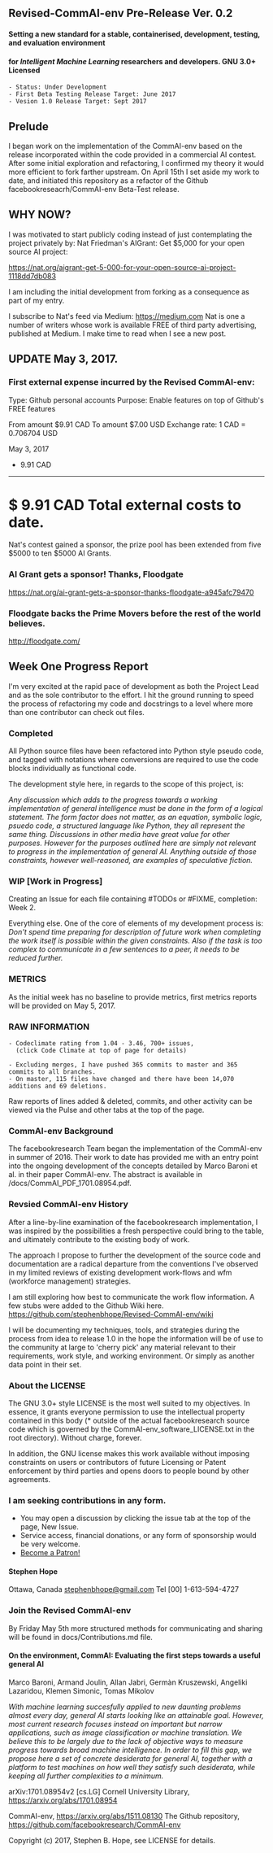 ## Revised-CommAI-env Pre-Release Ver. 0.2

#### Setting a new standard for a stable, containerised, development, testing,  and evaluation environment
#### for _Intelligent Machine Learning_ researchers and developers. GNU 3.0+ Licensed

    - Status: Under Development
    - First Beta Testing Release Target: June 2017
    - Vesion 1.0 Release Target: Sept 2017

## Prelude

I began work on the implementation of the CommAI-env based on the release incorporated within the code provided in a
commercial AI contest. After some initial exploration and refactoring, I confirmed my theory it would more efficient
to fork farther upstream. On April 15th I set aside my work to date, and initiated this repository as
a refactor of the Github facebookreseacrh/CommAI-env Beta-Test release.

## WHY NOW?

I was motivated to start publicly coding instead of just contemplating the project privately by: Nat Friedman's
AIGrant: Get $5,000 for your open source AI project:

https://nat.org/aigrant-get-5-000-for-your-open-source-ai-project-1118dd7db083

I am including the initial development from forking as a consequence as part of my entry.

I subscribe to Nat's feed via Medium: https://medium.com Nat is one a number of writers whose work is available
FREE of third party advertising, published at Medium. I make time to read when I see a new post.

## UPDATE May 3, 2017.

### First external expense incurred by the Revised CommAI-env:

Type: Github personal accounts
Purpose: Enable features on top of Github's FREE features

From amount 	$9.91 CAD
To amount 	$7.00 USD
Exchange rate: 1 CAD = 0.706704 USD

May 3, 2017

+ 9.91 CAD
__________

$ 9.91 CAD Total external costs to date.
==========

Nat's contest gained a sponsor, the prize pool has been extended from five $5000 to ten $5000 AI Grants. 

### AI Grant gets a sponsor! Thanks, Floodgate
https://nat.org/ai-grant-gets-a-sponsor-thanks-floodgate-a945afc79470

### Floodgate backs the Prime Movers before the rest of the world believes.
http://floodgate.com/

## Week One Progress Report

I'm very excited at the rapid pace of development as both the Project Lead and as the sole contributor to the
effort. I hit the ground running to speed the process of refactoring my code and docstrings to a level where more than
one contributor can check out files.

### Completed
All Python source files have been refactored into Python style pseudo code, and tagged with notations where
conversions are required to use the code blocks individually as functional code.

The development style here, in regards to the scope of this project, is:

_Any discussion which adds to the progress towards a working implementation of general intelligence must be done in
the form of a logical statement. The form factor does not matter, as an equation, symbolic logic, psuedo code, a
structured language like Python, they all represent the same thing.  Discussions in other media have great value for
other purposes. However for the purposes outlined here are simply not relevant to progress in the implementation of
general AI. Anything outside of those constraints, however well-reasoned, are examples of speculative fiction._

### WIP [Work in Progress]

Creating an Issue for each file containing #TODOs or #FIXME, completion: Week 2.

Everything else. One of the core of elements of my development process is: _Don't spend time preparing for description
of future work when completing the work itself is possible within the given constraints. Also if the task is too
complex to communicate in a few sentences to a peer, it needs to be reduced further._

### METRICS

As the initial week has no baseline to provide metrics, first metrics reports will be provided on May 5, 2017.

### RAW INFORMATION

    - Codeclimate rating from 1.04 - 3.46, 700+ issues, 
      (click Code Climate at top of page for details)
    
    - Excluding merges, I have pushed 365 commits to master and 365 commits to all branches. 
    - On master, 115 files have changed and there have been 14,070 additions and 69 deletions.
    
Raw reports of lines added & deleted, commits, and other activity can be viewed via the Pulse and other tabs at
the top of the page.

### CommAI-env Background

The facebookresearch Team began the implementation of the CommAI-env in summer of 2016. Their work to date has provided
 me with an entry point into the ongoing development of the concepts detailed by Marco Baroni et al. in their paper
 CommAI-env. The abstract is available in /docs/CommAI_PDF_1701.08954.pdf.

### Revsied CommAI-env History

After a line-by-line examination of the facebookresearch implementation, I was inspired by the possibilities a fresh
 perspective could bring to the table, and ultimately contribute to the existing body of work.

The approach I propose to further the development of the source code and documentation are a radical departure from
the conventions I've observed in my limited reviews of existing development work-flows and wfm (workforce management)
strategies.

I am still exploring how best to communicate the work flow information.  A few stubs were added to the Github Wiki here.
https://github.com/stephenbhope/Revised-CommAI-env/wiki

I will be documenting my techniques, tools, and strategies during the process from idea to release 1.0 in the hope
the information will be of use to the community at large to 'cherry pick' any material relevant to their requirements,
work style, and working environment. Or simply as another data point in their set.

### About the LICENSE

The GNU 3.0+ style LICENSE is the most well suited to my objectives. In essence, it grants everyone permission to use
the intellectual property contained in this body (* outside of the actual facebookresearch source code which is
governed by the CommAI-env_software_LICENSE.txt in the root directory). Without charge, forever.

In addition, the GNU license makes this work available without imposing constraints on users or contributors of future
Licensing or Patent enforcement by third parties and opens doors to people bound by other agreements.


### I am seeking contributions in any form.
- You may open a discussion by clicking the issue tab at the top of the page, New Issue.
- Service access, financial donations, or any form of sponsorship would be very welcome.
- <a href="https://www.patreon.com/bePatron?u=5636094">Become a Patron!</a>

#### Stephen Hope
Ottawa, Canada
stephenbhope@gmail.com
Tel [00] 1-613-594-4727

### Join the Revised CommAI-env

By Friday May 5th more structured methods for communicating and sharing will be found in docs/Contributions.md file.


#### On the environment, CommAI: Evaluating the first steps towards a useful general AI
Marco Baroni, Armand Joulin, Allan Jabri, Germàn Kruszewski, Angeliki Lazaridou, Klemen Simonic, Tomas Mikolov

_With machine learning succesfully applied to new daunting problems almost every day, general AI starts looking
like an attainable goal. However, most current research focuses instead on important but narrow applications,
such as image classification or machine translation. We believe this to be largely due to the lack of objective
ways to measure progress towards broad machine intelligence. In order to fill this gap, we propose here a set of
concrete desiderata for general AI, together with a platform to test machines on how well they satisfy such
desiderata, while keeping all further complexities to a minimum._


arXiv:1701.08954v2 [cs.LG]
Cornell University Library, https://arxiv.org/abs/1701.08954

CommAI-env, https://arxiv.org/abs/1511.08130 The Github repository, https://github.com/facebookresearch/CommAI-env

Copyright (c) 2017, Stephen B. Hope, see LICENSE for details.
